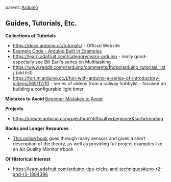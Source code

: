 parent::[Arduino](Arduino.md)

## Guides, Tutorials, Etc.
**Collections of Tutorials**
- https://docs.arduino.cc/tutorials/ - Official Website
- [Example Code - Arduino Built In Examples](Example%20Code%20-%20Arduino%20Built%20In%20Examples.md)
- https://learn.adafruit.com/category/learn-arduino - really good- especially see Bill Earl's series on Multitasking
- https://www.reddit.com/r/arduino/comments/fhdsd/arduino_tutorials_list/ (old list)
- https://forum.arduino.cc/t/fun-with-arduino-a-series-of-introductory-videos/565112/10 - series of videos from a railway hobbyist - focused on building a configurable light timer

**Mistakes to Avoid**
[Beginner Mistakes to Avoid](Beginner%20Mistakes%20to%20Avoid.md)

**Projects**
- https://create.arduino.cc/projecthub?difficulty=beginner&sort=trending

**Books and Longer Resources**
- [This online book](https://rizkia.staff.telkomuniversity.ac.id/files/2017/11/Designing-Embedded-Systems-with-Arduino-Tianhong-Pan-Yi-Zhu-Springer-2017.pdf) goes through many sensors and gives a short description of the theory, as well as providing full project examples like an Air Quality Monitor  #book

**Of Historical Interest**
- https://learn.adafruit.com/arduino-tips-tricks-and-techniques#uno-r2-and-r3-1884396
